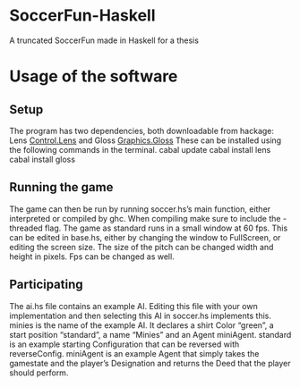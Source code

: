 # SoccerFun-Haskell
A truncated SoccerFun made in Haskell for a thesis

# Usage of the software
## Setup
The program has two dependencies, both downloadable from hackage: Lens [Control.Lens](https://hackage.haskell.org/package/lens "Lens on Hackage") and Gloss [Graphics.Gloss](https://hackage.haskell.org/package/gloss "Gloss on Hackage")
These can be installed using the following commands in the terminal.
cabal update
cabal install lens
cabal install gloss

## Running the game
The game can then be run by running soccer.hs’s main function, either interpreted or compiled by ghc. When compiling make sure to include the -threaded flag.
The game as standard runs in a small window at 60 fps. This can be edited in base.hs, either by changing the window to FullScreen, or editing the screen size. The size of the pitch can be changed width and height in pixels. Fps can be changed as well.

## Participating
The ai.hs file contains an example AI. Editing this file with your own implementation and then selecting this AI in soccer.hs implements this.
minies is the name of the example AI. It declares a shirt Color “green”, a start position “standard”, a name “Minies” and an Agent miniAgent.
standard is an example starting Configuration that can be reversed with reverseConfig.
miniAgent is an example Agent that simply takes the gamestate and the player’s Designation and returns the Deed that the player should perform.

